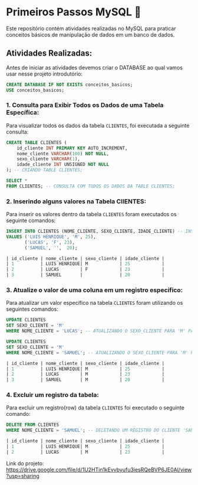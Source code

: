 # Primeiros Passos MySQL 🐬

Este repositório contém atividades realizadas no MySQL para praticar conceitos básicos de manipulação de dados em um banco de dados.

## Atividades Realizadas:

Antes de iniciar as atividades devemos criar o DATABASE ao qual vamos usar nesse projeto introdutório:

```sql
CREATE DATABASE IF NOT EXISTS conceitos_basicos;
USE conceitos_basicos;
```

### 1. Consulta para Exibir Todos os Dados de uma Tabela Específica:

Para visualizar todos os dados da tabela `CLIENTES`, foi executada a seguinte consulta:

```sql
CREATE TABLE CLIENTES (
	id_cliente INT PRIMARY KEY AUTO_INCREMENT,
    nome_cliente VARCHAR(100) NOT NULL,
    sexo_cliente VARCHAR(1),
    idade_cliente INT UNSIGNED NOT NULL 
); -- CRIANDO TABLE CLIENTES;

SELECT * 
FROM CLIENTES; -- CONSULTA COM TODOS OS DADOS DA TABLE CLIENTES;
```



### 2. Inserindo alguns valores na Tabela ClIENTES:

Para inserir os valores dentro da tabela `CLIENTES` foram executados os seguinte comandos:

```sql
INSERT INTO CLIENTES (NOME_CLIENTE, SEXO_CLIENTE, IDADE_CLIENTE) -- INSERINDO VALORES TABLE CLIENTES;
VALUES ('LUIS HENRIQUE', 'M', 25),
	   ('LUCAS', 'F', 23),
	   ('SAMUEL', '',  20);

| id_cliente | nome_cliente | sexo_cliente | idade_cliente |
| 1          | LUIS HENRIQUE| M            | 25            |
| 2          | LUCAS        | F            | 23            |
| 3          | SAMUEL       |              | 20            |
```

### 3. Atualize o valor de uma coluna em um registro específico:

Para atualizar um valor específico na tabela `CLIENTES` foram utilizando os seguintes comandos:

```sql
UPDATE CLIENTES
SET SEXO_CLIENTE = 'M'
WHERE NOME_CLIENTE = 'LUCAS'; -- ATUALIZANDO O SEXO_CLIENTE PARA 'M' PARA O CLIENTE 'LUCAS';

UPDATE CLIENTES
SET SEXO_CLIENTE = 'M'
WHERE NOME_CLIENTE = 'SAMUEL'; -- ATUALIZANDO O SEXO_CLIENTE PARA 'M' PARA O CLIENTE 'SAMUEL';

| id_cliente | nome_cliente | sexo_cliente | idade_cliente |
| 1          | LUIS HENRIQUE| M            | 25            |
| 2          | LUCAS        | M            | 23            |
| 3          | SAMUEL       | M            | 20            |
```

### 4. Excluir um registro da tabela:

Para excluir um registro(row) da tabela `CLIENTES` foi executado o seguinte comando:

```sql
DELETE FROM CLIENTES
WHERE NOME_CLIENTE = 'SAMUEL'; -- DELETANDO UM REGISTRO DO CLIENTE 'SAMUEL' DA TABLE 'CLIENTES';

| id_cliente | nome_cliente | sexo_cliente | idade_cliente |
| 1          | LUIS HENRIQUE| M            | 25            |
| 2          | LUCAS        | M            | 23            |
```

Link do projeto:
https://drive.google.com/file/d/1U2HTin1kEvvbyufu3iesRQeBVP6JE0Al/view?usp=sharing
